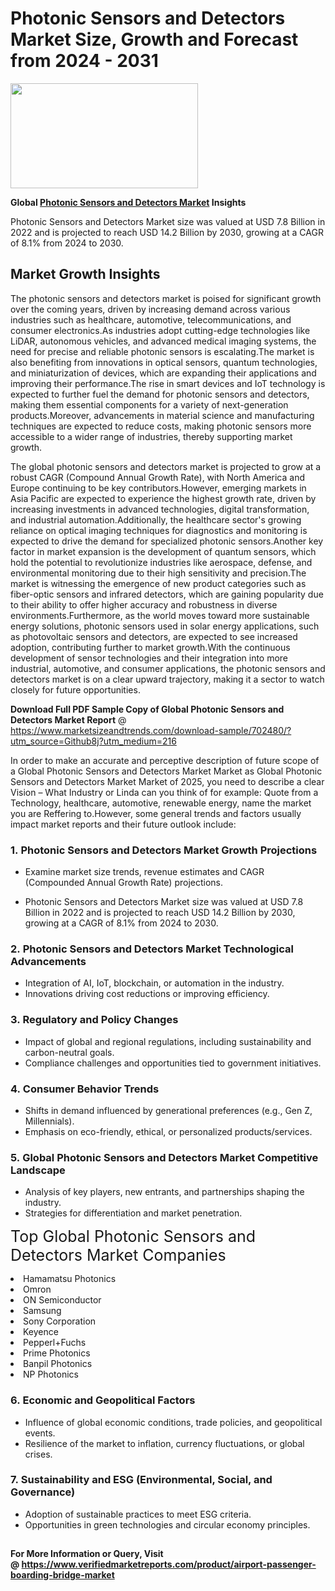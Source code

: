 <H1>Photonic Sensors and Detectors Market Size, Growth and Forecast from 2024 - 2031</H1><img class="aligncenter size-medium wp-image-584254" src="https://thirdeyenews.in/wp-content/uploads/2024/09/Global-Market-Research-300x168.jpeg" alt="" width="300" height="168" /><p><strong>Global&nbsp;<a href="https://www.marketsizeandtrends.com/download-sample/702480/?utm_source=Github8j?utm_medium=216">Photonic Sensors and Detectors Market</a> Insights</strong></p><p>Photonic Sensors and Detectors Market size was valued at USD 7.8 Billion in 2022 and is projected to reach USD 14.2 Billion by 2030, growing at a CAGR of 8.1% from 2024 to 2030.</p><p><h2>Market Growth Insights</h2> <p>The photonic sensors and detectors market is poised for significant growth over the coming years, driven by increasing demand across various industries such as healthcare, automotive, telecommunications, and consumer electronics.As industries adopt cutting-edge technologies like LiDAR, autonomous vehicles, and advanced medical imaging systems, the need for precise and reliable photonic sensors is escalating.The market is also benefiting from innovations in optical sensors, quantum technologies, and miniaturization of devices, which are expanding their applications and improving their performance.The rise in smart devices and IoT technology is expected to further fuel the demand for photonic sensors and detectors, making them essential components for a variety of next-generation products.Moreover, advancements in material science and manufacturing techniques are expected to reduce costs, making photonic sensors more accessible to a wider range of industries, thereby supporting market growth.</p> <p>The global photonic sensors and detectors market is projected to grow at a robust CAGR (Compound Annual Growth Rate), with North America and Europe continuing to be key contributors.However, emerging markets in Asia Pacific are expected to experience the highest growth rate, driven by increasing investments in advanced technologies, digital transformation, and industrial automation.Additionally, the healthcare sector's growing reliance on optical imaging techniques for diagnostics and monitoring is expected to drive the demand for specialized photonic sensors.Another key factor in market expansion is the development of quantum sensors, which hold the potential to revolutionize industries like aerospace, defense, and environmental monitoring due to their high sensitivity and precision.The market is witnessing the emergence of new product categories such as fiber-optic sensors and infrared detectors, which are gaining popularity due to their ability to offer higher accuracy and robustness in diverse environments.Furthermore, as the world moves toward more sustainable energy solutions, photonic sensors used in solar energy applications, such as photovoltaic sensors and detectors, are expected to see increased adoption, contributing further to market growth.With the continuous development of sensor technologies and their integration into more industrial, automotive, and consumer applications, the photonic sensors and detectors market is on a clear upward trajectory, making it a sector to watch closely for future opportunities.<p><span class=""><strong>Download Full PDF Sample Copy of Global Photonic Sensors and Detectors Market Report</strong> @ <a href="https://www.marketsizeandtrends.com/download-sample/702480/?utm_source=Github8j?utm_medium=216" target="_blank">https://www.marketsizeandtrends.com/download-sample/702480/?utm_source=Github8j?utm_medium=216</a></span></p><p>In order to make an accurate and perceptive description of future scope of a Global&nbsp;Photonic Sensors and Detectors Market Market as Global&nbsp;Photonic Sensors and Detectors Market Market of 2025, you need to describe a clear Vision &ndash; What Industry or Linda can you think of for example: Quote from a Technology, healthcare, automotive, renewable energy, name the market you are Reffering to.However, some general trends and factors usually impact market reports and their future outlook include:</p><h3>1.&nbsp;<strong>Photonic Sensors and Detectors Market Growth Projections</strong></h3><ul><li>Examine market size trends, revenue estimates and CAGR (Compounded Annual Growth Rate) projections.</li><li><p>Photonic Sensors and Detectors Market size was valued at USD 7.8 Billion in 2022 and is projected to reach USD 14.2 Billion by 2030, growing at a CAGR of 8.1% from 2024 to 2030.</p></li></ul><h3>2.&nbsp;<strong>Photonic Sensors and Detectors Market Technological Advancements</strong></h3><ul><li>Integration of AI, IoT, blockchain, or automation in the industry.</li><li>Innovations driving cost reductions or improving efficiency.</li></ul><h3>3.&nbsp;<strong>Regulatory and Policy Changes</strong></h3><ul><li>Impact of global and regional regulations, including sustainability and carbon-neutral goals.</li><li>Compliance challenges and opportunities tied to government initiatives.</li></ul><h3>4.&nbsp;<strong>Consumer Behavior Trends</strong></h3><ul><li>Shifts in demand influenced by generational preferences (e.g., Gen Z, Millennials).</li><li>Emphasis on eco-friendly, ethical, or personalized products/services.</li></ul><h3>5.&nbsp;<strong>Global Photonic Sensors and Detectors Market Competitive Landscape</strong></h3><ul><li>Analysis of key players, new entrants, and partnerships shaping the industry.</li><li>Strategies for differentiation and market penetration.</li></ul><p data-pm-slice="1 1 []"><span style="color: inherit; font-family: inherit; font-size: 25px;">Top Global Photonic Sensors and Detectors Market Companies</span></p><div class="" data-test-id=""><p><li>Hamamatsu Photonics</li><li> Omron</li><li> ON Semiconductor</li><li> Samsung</li><li> Sony Corporation</li><li> Keyence</li><li> Pepperl+Fuchs</li><li> Prime Photonics</li><li> Banpil Photonics</li><li> NP Photonics</li></p></div><h3>6.&nbsp;<strong>Economic and Geopolitical Factors</strong></h3><ul><li>Influence of global economic conditions, trade policies, and geopolitical events.</li><li>Resilience of the market to inflation, currency fluctuations, or global crises.</li></ul><h3>7.&nbsp;<strong>Sustainability and ESG (Environmental, Social, and Governance)</strong></h3><ul><li>Adoption of sustainable practices to meet ESG criteria.</li><li>Opportunities in green technologies and circular economy principles.</li></ul><h2><strong style="font-size: 14px;">For More Information or Query, Visit @&nbsp;</strong><a style="background-color: #ffffff; font-size: 14px;" href="https://www.marketsizeandtrends.com/report/photonic-sensors-and-detectors-market/" target="_blank">https://www.verifiedmarketreports.com/product/airport-passenger-boarding-bridge-market</a></h2>